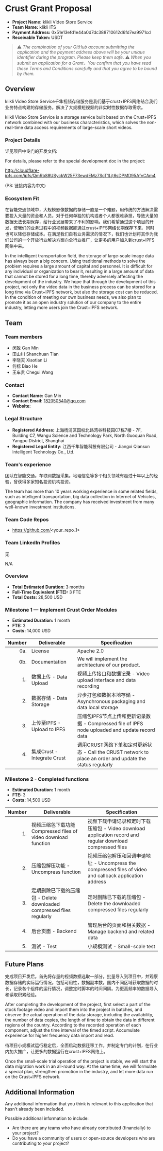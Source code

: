 # Crust Grant Proposal

* **Project Name:**   klikli Video Store Service
* **Team Name:** klikli  ITS
* **Payment Address:** 0x51e13efd1e44a0d7dc388710612d6fd7ea9971cd
* **Receivable Token:**  USDT

> ⚠️ *The combination of your GitHub account submitting the application and the payment address above will be your unique identifier during the program. Please keep them safe.*
> ⚠️ *When you submit an application for a Grant，You confirm that you have read these Terms and Conditions carefully and that you agree to be bound by them.*

## Overview

klikli Video Store Service千隼视频存储服务是我们基于crust+IPFS网络结合我们业务特点构建的存储服务，解决了大规模短视频的非实时性数据存取需求。

klikli Video Store Service is a storage service built based on the Crust+IPFS network combined with our business characteristics, which solves the non-real-time data access requirements of large-scale short videos.

### Project Details

详见项目中专门的开发文档:

For details, please refer to the special development doc in the project: 

http://cloudflare-ipfs.com/ipfs/QmRb88USyckW25F73ewdEMz7ScT1Ljt6sDPMD95AfvCAm4

(PS: 链接内容为中文)

### Ecosystem Fit

在智能交通领域中，大规模影像数据的存储一直是一个难题，用传统的方法解决需要投入大量的资金和人员，对于任何单独的机构或者个人都很难承担，导致大量的数据无法长期保存，给行业发展带来了不利的影响。我们希望通过这个项目的开发，使我们的业务过程中的视频数据能通过crust+IPFS网络长期保存下来，同时也可以降低存储成本。在满足我们自有业务需求的情况下，我们也计划将其作为我们公司的一个开放行业解决方案向全行业推广，让更多的用户加入到crust+IPFS网络中来。

In the intelligent transportation field, the storage of large-scale image data has always been a big concern. Using traditional methods to solve the problem requires a large amount of capital and personnel. It is difficult for any individual or organization to bear it, resulting in a large amount of data that cannot be stored for a long time, thereby adversely affecting the development of the industry. We hope that through the development of this project, not only the video data in the business process can be stored for a long time via Crust+IPFS network, but also the storage cost can be reduced. In the condition of meeting our own business needs, we also plan to promote it as an open industry solution of our company to the entire industry, letting more users join the Crust+IPFS network.

## Team

### Team members

* 闵敢 Gan Min
* 田山川 Shanchuan Tian
* 李晓天 Xiaotian Li
* 何标 Biao He
* 王车贵 Chegui Wang

### Contact

* **Contact Name:** Gan Min
* **Contact Email:** 182050540@qq.com
* **Website:**

### Legal Structure

* **Registered Address:** 上海杨浦区国权北路湾谷科技园C7栋7楼 - 7F, Building C7, Wangu Science and Technology Park, North Guoquan Road, Yangpu District, Shanghai
* **Registered Legal Entity:** 江西千隼智能科技有限公司 - Jiangxi Qiansun Intelligent Technology Co., Ltd.

### Team's experience

  团队在智能交通，车联网数据采集，地理信息等多个相关领域有超过十年以上的经验，曾获得多家知名投资机构投资。

The team has more than 10 years working experience in some related fields, such as intelligent transportation, big data collection in Internet of Vehicles, geographic information. The company has received  investment from many well-known investment institutions.

### Team Code Repos

* https://github.com/<your_repo_1>

### Team LinkedIn Profiles

无

N/A

### Overview

* **Total Estimated Duration:**  3 months
* **Full-Time Equivalent (FTE):**   3 FTE
* **Total Costs:**  28,500 USD

### Milestone 1 — Implement Crust Order Modules

* **Estimated Duration:** 1 month
* **FTE:**  3
* **Costs:** 14,000 USD

| Number | Deliverable | Specification |
| -----: | ----------- | ------------- |
| 0a. | License | Apache 2.0 |
| 0b. | Documentation | We will implement the architecture of our product. |
| 1. | 数据上传 - Data Upload | 视频上传接口和数据记录 - Video upload interface and data recording |
| 2. | 数据存储 - Data Storage | 异步打包和数据本地存储 - Asynchronous packaging and data local storage |
| 3. | 上传至IPFS - Upload to IPFS | 压缩包IPFS节点上传和更新记录数据 - Compressed file of IPFS node  uploaded and update record data |
| 4. | 集成Crust - Integrate Crust | 调用CRUST网络下单和定时更新状态 - Call the CRUST network to place an order and update the status regularly |

### Milestone 2 - Completed functions

* **Estimated Duration:** 1 month
* **FTE:**  3
* **Costs:** 14,500 USD

| Number | Deliverable | Specification |
| -----: | ----------- | ------------- |
| 1. | 视频压缩包下载功能 Compressed files of video download function | 视频下载申请记录和定时下载压缩包 - Video download application record and regular download compressed files |
| 2. | 压缩包解压功能 - Uncompress function | 视频压缩包解压和回调申请地址 - Uncompress the compressed files of video and callback application address |
| 3. | 定期删除已下载的压缩包 - Delete downloaded compressed files regularly | 定时删除已下载的压缩包 - Delete the downloaded compressed files regularly |
| 4. | 后台页面 - Backend | 管理后台的页面和相关数据 - Manage backend and related data |
| 5. | 测试 - Test | 小规模测试 - Small-scale test |

## Future Plans

完成项目开发后，首先将存量的视频数据选取一部分，批量导入到项目中，并观察数据存储的实际运行情况，包括可用性，数据副本数，国内不同区域获取数据的时长，记录各个组件的运行情况，调整定时脚本的时间间隔。为更高频率的数据导入和读取积累经验。

After completing the development of the project, first select a part of the stock footage video and import them into the project in batches, and observe the actual operation of the data storage, including the availability, the number of data copies, the length of time to obtain the data in different regions of the country. According to the recorded operation of each component, adjust the time interval of the timed script. Accumulate experience for higher frequency data import and read.

待项目小规模试运行稳定后，全面启动数据迁移工作。并制定专门的计划，在行业内加大推广，让更多的数据运行在crust+IPFS网络上。

Once the small-scale trial operation of the project is stable, we will start the data migration work in an all-round way. At the same time, we will formulate a special plan, strengthen promotion in the industry, and let more data run on the Crust+IPFS network.

## Additional Information

Any additional information that you think is relevant to this application that hasn't already been included.

Possible additional information to include:

* Are there are any teams who have already contributed (financially) to your project?
* Do you have a community of users or open-source developers who are contributing to your project?
